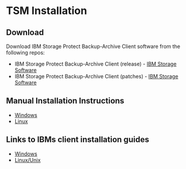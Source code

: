 # TSM Installation

## Download

Download IBM Storage Protect Backup-Archive Client software from the following repos:

- IBM Storage Protect Backup-Archive Client (release) - [IBM Storage Software](https://www3.software.ibm.com/storage/tivoli-storage-management/maintenance/client/)
- IBM Storage Protect Backup-Archive Client (patches) - [IBM Storage Software](https://www3.software.ibm.com/storage/tivoli-storage-management/patches/client/)

## Manual Installation Instructions

- [Windows](windows.md)
- [Linux](linux.md)

## Links to IBMs client installation guides

- [Windows](https://www.ibm.com/docs/en/SSEQVQ_8.1.26/pdf/b_ba_guide_win.pdf)
- [Linux/Unix](https://www.ibm.com/docs/en/SSEQVQ_8.1.26/pdf/b_ba_guide_unx_lnx.pdf)
